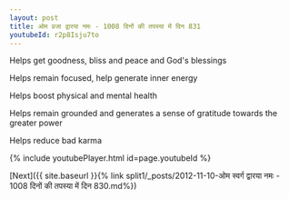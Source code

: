 ```yaml
---
layout: post
title: ओम प्रजा द्वारया नमः - 1008 दिनों की तपस्या में दिन 831
youtubeId: r2p8Isju7to
---
```

 
 
Helps get goodness, bliss and peace and God's blessings
 
Helps remain focused, help generate inner energy 
 
Helps boost physical and mental health 
 
Helps remain grounded and generates a sense of gratitude towards the greater power 
 
Helps reduce bad karma
 
 
 
 


{% include youtubePlayer.html id=page.youtubeId %}
 
[Next]({{ site.baseurl }}{% link  split1/_posts/2012-11-10-ओम स्वर्ग द्वारया नमः - 1008 दिनों की तपस्या में दिन 830.md%})
 
